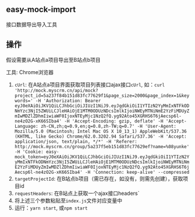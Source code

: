 ## easy-mock-import
接口数据导出导入工具

## 操作
假设需要从A站点a项目导出至B站点b项目

工具: Chrome浏览器

1. `cUrl`: 在A站点a项目界面获取项目列表接口ajax接口`cUrl`, 如：`curl 'http://mock.myscrm.cn/api/mock?project_id=5a237f84b151d83fc77629f1&page_size=2000&page_index=1&keywords=' -H 'Authorization: Bearer eyJ0eXAiOiJKV1QiLCJhbGciOiJIUzI1NiJ9.eyJqdGkiOiI1YTIzN2YyMmIxNTFkODNmYzc3NjI5ZWUiLCJleHAiOjE1MTM0ODUzNDcsImlkIjoiNWEyMTNiNmE2YzFiMDUyZmIwMDZlZDhmIiwiaWF0IjoxNTEyMjc1NzQ2fQ.yg92Ato45XGRHS6T6jAecsp6l-ne4zO2G-xK66SIba4' -H 'Accept-Encoding: gzip, deflate' -H 'Accept-Language: zh-CN,zh;q=0.9,en;q=0.8,zh-TW;q=0.7' -H 'User-Agent: Mozilla/5.0 (Macintosh; Intel Mac OS X 10_13_1) AppleWebKit/537.36 (KHTML, like Gecko) Chrome/62.0.3202.94 Safari/537.36' -H 'Accept: application/json, text/plain, */*' -H 'Referer: http://mock.myscrm.cn/group/5a237f5eb151d83fc77629ef?name=%08yunke' -H 'Cookie: easy-mock_token=eyJ0eXAiOiJKV1QiLCJhbGciOiJIUzI1NiJ9.eyJqdGkiOiI1YTIzN2YyMmIxNTFkODNmYzc3NjI5ZWUiLCJleHAiOjE1MTM0ODUzNDcsImlkIjoiNWEyMTNiNmE2YzFiMDUyZmIwMDZlZDhmIiwiaWF0IjoxNTEyMjc1NzQ2fQ.yg92Ato45XGRHS6T6jAecsp6l-ne4zO2G-xK66SIba4' -H 'Connection: keep-alive' --compressed`
2. `targetProjectId`: 在B站点b项目（需已存在，如没有，则需先创建），获取项目id
3. `requestHeaders`: 在B站点上获取一个ajax接口headers`
4. 将上述三个参数粘贴至`index.js`文件对应变量中
4. 运行：`yarn start`, 或`npm start`
